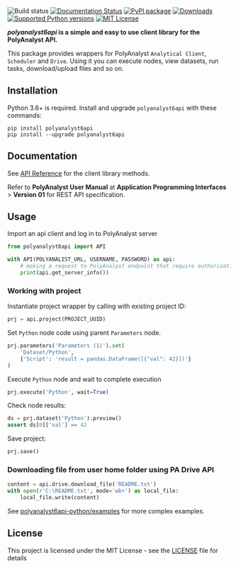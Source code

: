 ![Build status](https://github.com/Megaputer/polyanalyst6api-py/actions/workflows/ci.yml/badge.svg)
[![Documentation Status](https://readthedocs.org/projects/polyanalyst6api-py/badge/?version=latest)](https://polyanalyst6api-py.readthedocs.io/en/latest/?badge=latest)
[![PyPI package](https://img.shields.io/pypi/v/polyanalyst6api)](https://pypi.org/project/polyanalyst6api)
[![Downloads](https://static.pepy.tech/badge/polyanalyst6api)](https://pepy.tech/project/polyanalyst6api)
[![Supported Python versions](https://img.shields.io/pypi/pyversions/polyanalyst6api)](https://pypi.org/project/polyanalyst6api/)
[![MIT License](https://img.shields.io/github/license/megaputer/polyanalyst6api-py)](https://github.com/Megaputer/polyanalyst6api-py/blob/master/LICENSE)

**_polyanalyst6api_ is a simple and easy to use client library for the PolyAnalyst API.**

This package provides wrappers for PolyAnalyst `Analytical Client`, `Scheduler` and `Drive`.
Using it you can execute nodes, view datasets, run tasks, download/upload files and so on.

## Installation

Python 3.6+ is required. Install and upgrade `polyanalyst6api` with these commands:

```shell
pip install polyanalyst6api
pip install --upgrade polyanalyst6api
```

## Documentation

See [API Reference](https://polyanalyst6api-py.rtfd.io) for the client library methods.

Refer to **PolyAnalyst User Manual** at **Application Programming Interfaces** > **Version 01** for REST API specification.

## Usage

Import an api client and log in to PolyAnalyst server

```python
from polyanalyst6api import API

with API(POLYANALIST_URL, USERNAME, PASSWORD) as api:
    # making a request to PolyAnalyst endpoint that require authorization
    print(api.get_server_info())
```

### Working with project

Instantiate project wrapper by calling with existing project ID:
```python
prj = api.project(PROJECT_UUID)
```

Set `Python` node code using parent `Parameters` node.
```python
prj.parameters('Parameters (1)').set(
    'Dataset/Python',
    {'Script': 'result = pandas.DataFrame([{"val": 42}])'}
)
```

Execute `Python` node and wait to complete execution
```python
prj.execute('Python', wait=True)
```

Check node results:
```python
ds = prj.dataset('Python').preview()
assert ds[0]['val'] == 42
```

Save project:
```python
prj.save()
```

### Downloading file from user home folder using PA Drive API

```python
content = api.drive.download_file('README.txt')
with open(r'C:\README.txt', mode='wb+') as local_file:
    local_file.write(content)
```

See [polyanalyst6api-python/examples](https://github.com/Megaputer/polyanalyst6api-py/tree/master/examples) for more complex examples.

## License

This project is licensed under the MIT License - see the [LICENSE](https://github.com/Megaputer/polyanalyst6api-py/tree/master/LICENSE) file for details
